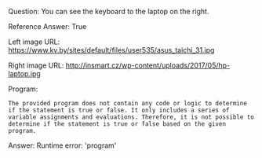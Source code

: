Question: You can see the keyboard to the laptop on the right.

Reference Answer: True

Left image URL: https://www.kv.by/sites/default/files/user535/asus_taichi_31.jpg

Right image URL: http://insmart.cz/wp-content/uploads/2017/05/hp-laptop.jpg

Program:

```
The provided program does not contain any code or logic to determine if the statement is true or false. It only includes a series of variable assignments and evaluations. Therefore, it is not possible to determine if the statement is true or false based on the given program.
```
Answer: Runtime error: 'program'

